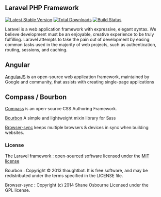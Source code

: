 ## Laravel PHP Framework

[![Latest Stable Version](https://poser.pugx.org/laravel/framework/version.png)](https://packagist.org/packages/laravel/framework) [![Total Downloads](https://poser.pugx.org/laravel/framework/d/total.png)](https://packagist.org/packages/laravel/framework) [![Build Status](https://travis-ci.org/laravel/framework.png)](https://travis-ci.org/laravel/framework)

Laravel is a web application framework with expressive, elegant syntax. We believe development must be an enjoyable, creative experience to be truly fulfilling.    Laravel attempts to take the pain out of development by easing common tasks used in the majority of web projects, such as authentication, routing, sessions, and caching.

## Angular

[AngularJS](https://angularjs.org/) is an open-source web application framework, maintained by Google and community, that assists with creating single-page applications

## Compass / Bourbon

[Compass](http://compass-style.org/) is an open-source CSS Authoring Framework.

[Bourbon](http://bourbon.io/) A simple and lightweight mixin library for Sass

[Browser-sync](http://browsersync.io) keeps multiple browsers & devices in sync when building websites.

### License

The Laravel framework : open-sourced software licensed under the [MIT license](http://opensource.org/licenses/MIT)

Bourbon : Copyright © 2013 thoughtbot. It is free software, and may be redistributed under the terms specified in the LICENSE file.

Browser-sync : Copyright (c) 2014 Shane Osbourne Licensed under the GPL license.